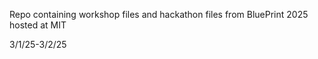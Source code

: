 Repo containing workshop files and hackathon files from BluePrint 2025 hosted at MIT

3/1/25-3/2/25
